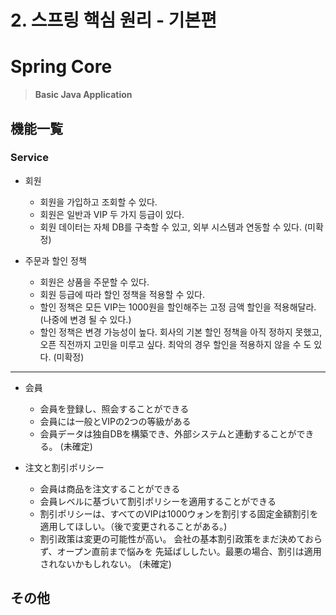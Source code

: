 # 2. 스프링 핵심 원리 - 기본편

# Spring Core

> **Basic Java Application**

## 機能一覧

### Service

- 회원
    - 회원을 가입하고 조회할 수 있다.
    - 회원은 일반과 VIP 두 가지 등급이 있다.
    - 회원 데이터는 자체 DB를 구축할 수 있고, 외부 시스템과 연동할 수 있다. (미확정)
      

- 주문과 할인 정책
    - 회원은 상품을 주문할 수 있다.
    - 회원 등급에 따라 할인 정책을 적용할 수 있다.
    - 할인 정책은 모든 VIP는 1000원을 할인해주는 고정 금액 할인을 적용해달라. (나중에 변경 될 수 있다.)
    - 할인 정책은 변경 가능성이 높다. 회사의 기본 할인 정책을 아직 정하지 못했고, 오픈 직전까지 고민을
미루고 싶다. 최악의 경우 할인을 적용하지 않을 수 도 있다. (미확정)
---

- 会員
    - 会員を登録し、照会することができる
    - 会員には一般とVIPの2つの等級がある
    - 会員データは独自DBを構築でき、外部システムと連動することができる。 (未確定)
    

- 注文と割引ポリシー
    - 会員は商品を注文することができる
    - 会員レベルに基づいて割引ポリシーを適用することができる
    - 割引ポリシーは、すべてのVIPは1000ウォンを割引する固定金額割引を適用してほしい。（後で変更されることがある。)
    - 割引政策は変更の可能性が高い。 会社の基本割引政策をまだ決めておらず、オープン直前まで悩みを
  先延ばししたい。最悪の場合、割引は適用されないかもしれない。 (未確定)

## その他

